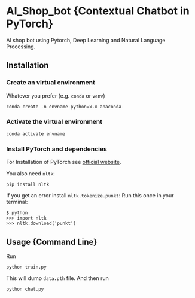 # AI_Shop_bot {Contextual Chatbot in PyTorch}
AI shop bot using Pytorch, Deep Learning and Natural Language Processing.  

## Installation

### Create an virtual environment
Whatever you prefer (e.g. `conda` or `venv`)
```console
conda create -n envname python=x.x anaconda
```

### Activate the virtual environment
```console
conda activate envname
```

### Install PyTorch and dependencies

For Installation of PyTorch see [official website](https://pytorch.org/).

You also need `nltk`:
 ```console
pip install nltk
 ```

If you get an error install `nltk.tokenize.punkt`:
Run this once in your terminal:
 ```console
$ python
>>> import nltk
>>> nltk.download('punkt')
```

## Usage {Command Line}
Run
```console
python train.py
```
This will dump `data.pth` file. And then run
```console
python chat.py
```
